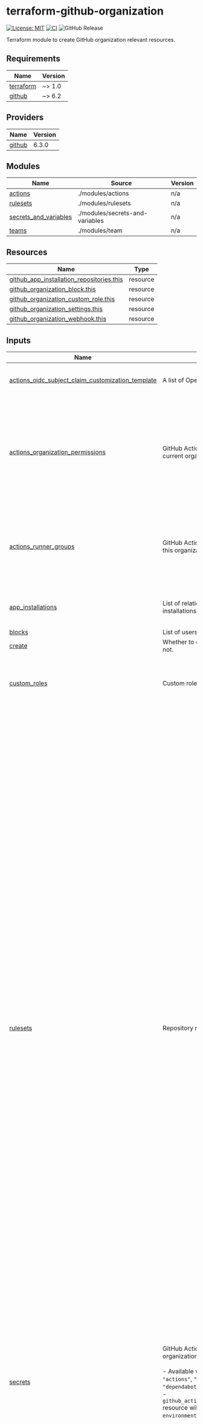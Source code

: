 # terraform-github-organization

[![License: MIT](https://img.shields.io/badge/License-MIT-yellow.svg)](https://opensource.org/licenses/MIT)
[![CI](https://github.com/lasuillard/terraform-github-organization/actions/workflows/ci.yaml/badge.svg)](https://github.com/lasuillard/terraform-github-organization/actions/workflows/ci.yaml)
![GitHub Release](https://img.shields.io/github/v/release/lasuillard/terraform-github-organization)

Terraform module to create GitHub organization relevant resources.

<!-- BEGIN_TF_DOCS -->
## Requirements

| Name | Version |
|------|---------|
| <a name="requirement_terraform"></a> [terraform](#requirement\_terraform) | ~> 1.0 |
| <a name="requirement_github"></a> [github](#requirement\_github) | ~> 6.2 |

## Providers

| Name | Version |
|------|---------|
| <a name="provider_github"></a> [github](#provider\_github) | 6.3.0 |

## Modules

| Name | Source | Version |
|------|--------|---------|
| <a name="module_actions"></a> [actions](#module\_actions) | ./modules/actions | n/a |
| <a name="module_rulesets"></a> [rulesets](#module\_rulesets) | ./modules/rulesets | n/a |
| <a name="module_secrets_and_variables"></a> [secrets\_and\_variables](#module\_secrets\_and\_variables) | ./modules/secrets-and-variables | n/a |
| <a name="module_teams"></a> [teams](#module\_teams) | ./modules/team | n/a |

## Resources

| Name | Type |
|------|------|
| [github_app_installation_repositories.this](https://registry.terraform.io/providers/integrations/github/latest/docs/resources/app_installation_repositories) | resource |
| [github_organization_block.this](https://registry.terraform.io/providers/integrations/github/latest/docs/resources/organization_block) | resource |
| [github_organization_custom_role.this](https://registry.terraform.io/providers/integrations/github/latest/docs/resources/organization_custom_role) | resource |
| [github_organization_settings.this](https://registry.terraform.io/providers/integrations/github/latest/docs/resources/organization_settings) | resource |
| [github_organization_webhook.this](https://registry.terraform.io/providers/integrations/github/latest/docs/resources/organization_webhook) | resource |

## Inputs

| Name | Description | Type | Default | Required |
|------|-------------|------|---------|:--------:|
| <a name="input_actions_oidc_subject_claim_customization_template"></a> [actions\_oidc\_subject\_claim\_customization\_template](#input\_actions\_oidc\_subject\_claim\_customization\_template) | A list of OpenID Connect claims. | <pre>object({<br/>    include_claim_keys = set(string)<br/>  })</pre> | `null` | no |
| <a name="input_actions_organization_permissions"></a> [actions\_organization\_permissions](#input\_actions\_organization\_permissions) | GitHub Actions permissions for current organization. | <pre>object({<br/>    allowed_actions      = optional(string)<br/>    enabled_repositories = optional(string)<br/>    allowed_actions_config = optional(object({<br/>      github_owned_allowed = bool<br/>      patterns_allowed     = optional(set(string))<br/>      verified_allowed     = optional(bool)<br/>    }))<br/>    enabled_repositories_config = optional(object({<br/>      repository_ids = set(number)<br/>    }))<br/>  })</pre> | `null` | no |
| <a name="input_actions_runner_groups"></a> [actions\_runner\_groups](#input\_actions\_runner\_groups) | GitHub Actions runner groups for this organization. | <pre>list(object({<br/>    name                       = string<br/>    restricted_to_workflows    = optional(bool)<br/>    selected_repository_ids    = optional(set(number))<br/>    selected_workflows         = optional(set(string))<br/>    visibility                 = optional(string)<br/>    allows_public_repositories = optional(bool)<br/>  }))</pre> | `[]` | no |
| <a name="input_app_installations"></a> [app\_installations](#input\_app\_installations) | List of relationships between app installations and repositories. | <pre>list(object({<br/>    installation_id       = string<br/>    selected_repositories = set(string)<br/>  }))</pre> | `[]` | no |
| <a name="input_blocks"></a> [blocks](#input\_blocks) | List of users to block. | `set(string)` | `[]` | no |
| <a name="input_create"></a> [create](#input\_create) | Whether to create this module or not. | `bool` | `true` | no |
| <a name="input_custom_roles"></a> [custom\_roles](#input\_custom\_roles) | Custom roles. | <pre>list(object({<br/>    name        = string<br/>    description = optional(string)<br/>    base_role   = string<br/>    permissions = set(string)<br/>  }))</pre> | `[]` | no |
| <a name="input_rulesets"></a> [rulesets](#input\_rulesets) | Repository rulesets. | <pre>list(object({<br/>    enforcement = string<br/>    name        = string<br/>    rules = object({<br/>      branch_name_pattern = optional(object({<br/>        operator = string<br/>        pattern  = string<br/>        name     = optional(string)<br/>        negate   = optional(bool)<br/>      }))<br/>      commit_author_email_pattern = optional(object({<br/>        operator = string<br/>        pattern  = string<br/>        name     = optional(string)<br/>        negate   = optional(bool)<br/>      }))<br/>      commit_message_pattern = optional(object({<br/>        operator = string<br/>        pattern  = string<br/>        name     = optional(string)<br/>        negate   = optional(bool)<br/>      }))<br/>      committer_email_pattern = optional(object({<br/>        operator = string<br/>        pattern  = string<br/>        name     = optional(string)<br/>        negate   = optional(bool)<br/>      }))<br/>      creation         = optional(bool)<br/>      deletion         = optional(bool)<br/>      non_fast_forward = optional(bool)<br/>      pull_request = optional(object({<br/>        dismiss_stale_reviews_on_push     = optional(bool)<br/>        require_code_owner_review         = optional(bool)<br/>        require_last_push_approval        = optional(bool)<br/>        required_approving_review_count   = optional(number)<br/>        required_review_thread_resolution = optional(bool)<br/>      }))<br/>      required_linear_history = optional(bool)<br/>      required_signatures     = optional(bool)<br/>      required_status_checks = optional(object({<br/>        required_check = list(object({<br/>          context        = string<br/>          integration_id = optional(number)<br/>        }))<br/>        strict_required_status_checks_policy = optional(bool)<br/>      }))<br/>      required_workflows = optional(object({<br/>        required_workflow = object({<br/>          repository_id = number<br/>          path          = string<br/>          ref           = optional(string)<br/>        })<br/>      }))<br/>      tag_name_pattern = optional(object({<br/>        operator = string<br/>        pattern  = string<br/>        name     = optional(string)<br/>        negate   = optional(bool)<br/>      }))<br/>      update                        = optional(bool)<br/>      update_allows_fetch_and_merge = optional(bool)<br/>    })<br/>    target = string<br/>    bypass_actors = optional(list(object({<br/>      actor_id    = number<br/>      actor_type  = string<br/>      bypass_mode = optional(string)<br/>    })))<br/>    conditions = optional(object({<br/>      ref_name = object({<br/>        exclude = set(string)<br/>        include = set(string)<br/>      })<br/>    }))<br/>  }))</pre> | `[]` | no |
| <a name="input_secrets"></a> [secrets](#input\_secrets) | GitHub Actions secrets for this organization.<br/><br/>- Available values for `subject` are `"actions"`, `"codespaces"`, `"dependabot"`.<br/>- `github_actions_environment_secret` resource will be created if `environment` key specified. | <pre>list(object({<br/>    subjects                = set(string)<br/>    secret_name             = string<br/>    encrypted_value         = optional(string)<br/>    plaintext_value         = optional(string)<br/>    visibility              = string<br/>    selected_repository_ids = optional(set(number))<br/>  }))</pre> | `[]` | no |
| <a name="input_settings"></a> [settings](#input\_settings) | Organization settings. | <pre>object({<br/>    billing_email                                                = string<br/>    company                                                      = string<br/>    blog                                                         = string<br/>    email                                                        = string<br/>    twitter_username                                             = string<br/>    location                                                     = string<br/>    name                                                         = string<br/>    description                                                  = string<br/>    has_organization_projects                                    = optional(bool)<br/>    has_repository_projects                                      = optional(bool)<br/>    default_repository_permission                                = optional(bool)<br/>    members_can_create_repositories                              = optional(bool)<br/>    members_can_create_public_repositories                       = optional(bool)<br/>    members_can_create_private_repositories                      = optional(bool)<br/>    members_can_create_internal_repositories                     = optional(bool)<br/>    members_can_create_pages                                     = optional(bool)<br/>    members_can_create_public_pages                              = optional(bool)<br/>    members_can_create_private_pages                             = optional(bool)<br/>    members_can_fork_private_repositories                        = optional(bool)<br/>    web_commit_signoff_required                                  = optional(bool)<br/>    advanced_security_enabled_for_new_repositories               = optional(bool)<br/>    dependabot_alerts_enabled_for_new_repositories               = optional(bool)<br/>    dependabot_security_updates_enabled_for_new_repositories     = optional(bool)<br/>    dependency_graph_enabled_for_new_repositories                = optional(bool)<br/>    secret_scanning_enabled_for_new_repositories                 = optional(bool)<br/>    secret_scanning_push_protection_enabled_for_new_repositories = optional(bool)<br/>  })</pre> | `null` | no |
| <a name="input_teams"></a> [teams](#input\_teams) | NOTE: Forwarded variable | <pre>list(object({<br/>    name                      = string<br/>    description               = optional(string)<br/>    privacy                   = optional(string)<br/>    parent_team_id            = optional(string)<br/>    ldap_dn                   = optional(string)<br/>    create_default_maintainer = optional(bool)<br/>    settings = optional(object({<br/>      review_request_delegation = optional(object({<br/>        algorithm    = optional(string)<br/>        member_count = optional(number)<br/>        notify       = optional(bool)<br/>      }))<br/>    }))<br/>    is_security_manager = optional(bool)<br/>    members = optional(list(object({<br/>      username = string<br/>      role     = optional(string)<br/>    })))<br/>    members_authoritative = optional(bool)<br/>    repositories = optional(list(object({<br/>      repository = string<br/>      permission = optional(string)<br/>    })))<br/>    sync_group_mapping = optional(object({<br/>      groups = optional(list(object({<br/>        group_id          = string<br/>        group_name        = string<br/>        group_description = string<br/>      })))<br/>    }))<br/>  }))</pre> | n/a | yes |
| <a name="input_variables"></a> [variables](#input\_variables) | GitHub Actions variables for this organization. | <pre>list(object({<br/>    variable_name           = string<br/>    value                   = optional(string)<br/>    visibility              = string<br/>    selected_repository_ids = optional(set(number))<br/>  }))</pre> | `[]` | no |
| <a name="input_webhooks"></a> [webhooks](#input\_webhooks) | List of webhooks. | <pre>list(object({<br/>    events = set(string)<br/>    configuration = object({<br/>      url          = string<br/>      content_type = string<br/>      secret       = optional(string)<br/>      insecure_ssl = optional(bool)<br/>    })<br/>    active = optional(bool)<br/>    name   = optional(string)<br/>  }))</pre> | `[]` | no |

## Outputs

| Name | Description |
|------|-------------|
| <a name="output_actions"></a> [actions](#output\_actions) | GitHub Actions module outputs. |
| <a name="output_app_installations"></a> [app\_installations](#output\_app\_installations) | GitHub App installations. |
| <a name="output_blocks"></a> [blocks](#output\_blocks) | Organization blocks. |
| <a name="output_custom_roles"></a> [custom\_roles](#output\_custom\_roles) | Custom roles. |
| <a name="output_rulesets"></a> [rulesets](#output\_rulesets) | Repository rulesets. |
| <a name="output_secrets_and_variables"></a> [secrets\_and\_variables](#output\_secrets\_and\_variables) | Repository Actions, Codespaces and Dependabot secrets and variables. |
| <a name="output_settings"></a> [settings](#output\_settings) | Organization settings. |
| <a name="output_teams"></a> [teams](#output\_teams) | Organization teams. |
| <a name="output_webhooks"></a> [webhooks](#output\_webhooks) | Repository webhooks. |
<!-- END_TF_DOCS -->

